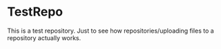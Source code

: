 # TestRepo
This is a test repository. Just to see how repositories/uploading files to a repository actually works.
